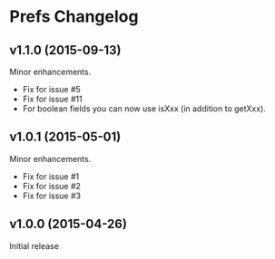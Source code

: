 Prefs Changelog
===

v1.1.0 (2015-09-13)
---
Minor enhancements.
- Fix for issue #5
- Fix for issue #11
- For boolean fields you can now use isXxx (in addition to getXxx).


v1.0.1 (2015-05-01)
---
Minor enhancements.
- Fix for issue #1
- Fix for issue #2
- Fix for issue #3


v1.0.0 (2015-04-26)
---
Initial release
